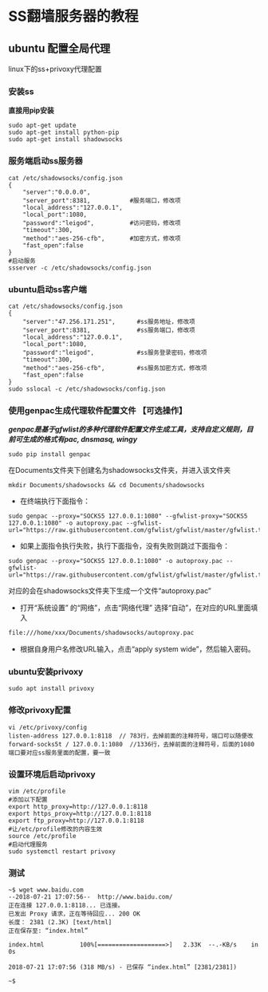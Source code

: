 # SS翻墙服务器的教程
## ubuntu 配置全局代理
linux下的ss+privoxy代理配置
### 安装ss
**直接用pip安装**
```shell
sudo apt-get update
sudo apt-get install python-pip
sudo apt-get install shadowsocks
```
### 服务端启动ss服务器
```shell
cat /etc/shadowsocks/config.json
{
    "server":"0.0.0.0",
    "server_port":8381,           #服务端口，修改项
    "local_address":"127.0.0.1",
    "local_port":1080,
    "password":"leigod",          #访问密码，修改项
    "timeout":300,
    "method":"aes-256-cfb",       #加密方式，修改项
    "fast_open":false
}
#启动服务
ssserver -c /etc/shadowsocks/config.json
```
### ubuntu启动ss客户端
```shell
cat /etc/shadowsocks/config.json
{
    "server":"47.256.171.251",      #ss服务地址，修改项
    "server_port":8381,             #ss服务端口，修改项
    "local_address":"127.0.0.1",
    "local_port":1080,
    "password":"leigod",            #ss服务登录密码，修改项
    "timeout":300,
    "method":"aes-256-cfb",         #ss服务加密方式，修改项
    "fast_open":false
}
sudo sslocal -c /etc/shadowsocks/config.json
```

### 使用genpac生成代理软件配置文件 【可选操作】
***genpac是基于gfwlist的多种代理软件配置文件生成工具，支持自定义规则，目前可生成的格式有pac, dnsmasq, wingy***
```shell
sudo pip install genpac
```
在Documents文件夹下创建名为shadowsocks文件夹，并进入该文件夹
```shell
mkdir Documents/shadowsocks && cd Documents/shadowsocks
```
+ 在终端执行下面指令：
```shell
sudo genpac --proxy="SOCKS5 127.0.0.1:1080" --gfwlist-proxy="SOCKS5 127.0.0.1:1080" -o autoproxy.pac --gfwlist-url="https://raw.githubusercontent.com/gfwlist/gfwlist/master/gfwlist.txt"
```
+ 如果上面指令执行失败，执行下面指令，没有失败则跳过下面指令：
```shell
sudo genpac --proxy="SOCKS5 127.0.0.1:1080" -o autoproxy.pac --gfwlist-url="https://raw.githubusercontent.com/gfwlist/gfwlist/master/gfwlist.txt"
```
对应的会在shadowsocks文件夹下生成一个文件“autoproxy.pac”

* 打开“系统设置” 的“网络”，点击“网络代理” 选择“自动”，在对应的URL里面填入
```txt
file:///home/xxx/Documents/shadowsocks/autoproxy.pac
```
+ 根据自身用户名修改URL输入，点击“apply system wide”，然后输入密码。


### ubuntu安装privoxy
```shell
sudo apt install privoxy
```
### 修改privoxy配置
```shell
vi /etc/privoxy/config
listen-address 127.0.0.1:8118  // 783行，去掉前面的注释符号，端口可以随便改
forward-socks5t / 127.0.0.1:1080  //1336行，去掉前面的注释符号，后面的1080端口要对应ss服务里面的配置，要一致
```
### 设置环境后启动privoxy
```shell
vim /etc/profile
#添加以下配置
export http_proxy=http://127.0.0.1:8118
export https_proxy=http://127.0.0.1:8118
export ftp_proxy=http://127.0.0.1:8118
#让/etc/profile修改的内容生效
source /etc/profile
#启动代理服务
sudo systemctl restart privoxy
```
### 测试
```shell
~$ wget www.baidu.com
--2018-07-21 17:07:56--  http://www.baidu.com/
正在连接 127.0.0.1:8118... 已连接。
已发出 Proxy 请求，正在等待回应... 200 OK
长度： 2381 (2.3K) [text/html]
正在保存至: “index.html”

index.html          100%[===================>]   2.33K  --.-KB/s    in 0s

2018-07-21 17:07:56 (318 MB/s) - 已保存 “index.html” [2381/2381])

~$
```
